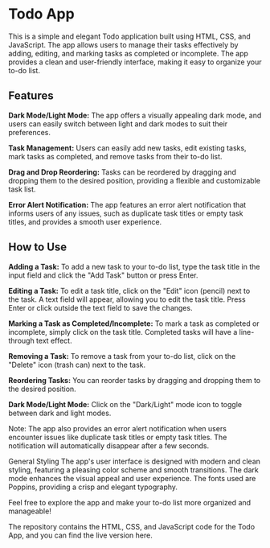# Todo App

This is a simple and elegant Todo application built using HTML, CSS, and JavaScript. The app allows users to manage their tasks effectively by adding, editing, and marking tasks as completed or incomplete. The app provides a clean and user-friendly interface, making it easy to organize your to-do list.

## Features

**Dark Mode/Light Mode:**
The app offers a visually appealing dark mode, and users can easily switch between light and dark modes to suit their preferences.

**Task Management:** Users can easily add new tasks, edit existing tasks, mark tasks as completed, and remove tasks from their to-do list.

**Drag and Drop Reordering:** Tasks can be reordered by dragging and dropping them to the desired position, providing a flexible and customizable task list.

**Error Alert Notification:** The app features an error alert notification that informs users of any issues, such as duplicate task titles or empty task titles, and provides a smooth user experience.

## How to Use

**Adding a Task:** To add a new task to your to-do list, type the task title in the input field and click the "Add Task" button or press Enter.

**Editing a Task:** To edit a task title, click on the "Edit" icon (pencil) next to the task. A text field will appear, allowing you to edit the task title. Press Enter or click outside the text field to save the changes.

**Marking a Task as Completed/Incomplete:** To mark a task as completed or incomplete, simply click on the task title. Completed tasks will have a line-through text effect.

**Removing a Task:** To remove a task from your to-do list, click on the "Delete" icon (trash can) next to the task.

**Reordering Tasks:** You can reorder tasks by dragging and dropping them to the desired position.

**Dark Mode/Light Mode:** Click on the "Dark/Light" mode icon to toggle between dark and light modes.

Note: The app also provides an error alert notification when users encounter issues like duplicate task titles or empty task titles. The notification will automatically disappear after a few seconds.

General Styling
The app's user interface is designed with modern and clean styling, featuring a pleasing color scheme and smooth transitions. The dark mode enhances the visual appeal and user experience. The fonts used are Poppins, providing a crisp and elegant typography.

Feel free to explore the app and make your to-do list more organized and manageable!

The repository contains the HTML, CSS, and JavaScript code for the Todo App, and you can find the live version here.
